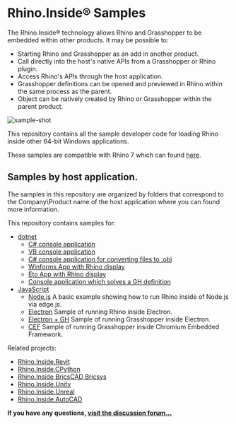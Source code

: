 # Rhino.Inside® Samples

The Rhino.Inside® technology allows Rhino and Grasshopper to be embedded within other products.  It may be possible to:

* Starting Rhino and Grasshopper as an add in another product.
* Call directly into the host's native APIs from a Grasshopper or Rhino plugin.
* Access Rhino's APIs through the host application.
* Grasshopper definitions can be opened and previewed in Rhino within the same process as the parent.
* Object can be natively created by Rhino or Grasshopper within the parent product.

![sample-shot](https://user-images.githubusercontent.com/1014562/101173482-e43ee280-3642-11eb-8e49-d3cfd222a516.png)

This repository contains all the sample developer code for loading Rhino inside other 64-bit Windows applications.

These samples are compatible with Rhino 7 which can found [here](https://www.rhino3d.com/download/Rhino/7.0).

## Samples by host application.
The samples in this repository are organized by folders that correspond to the Company\Product name of the host application where you can found more information.

This repository contains samples for:
- [dotnet](dotnet)
   - [C# console application](dotnet/SampleHelloWorld)
   - [VB console application](dotnet/SampleHelloWorldVB)
   - [C# console application for converting files to .obj](dotnet/SampleConvert)
   - [Winforms App with Rhino display](dotnet/SampleWinFormsApp)
   - [Eto App with Rhino display](dotnet/SampleEtoApp)
   - [Console application which solves a GH definition](dotnet/SampleRunGrasshopper)
- [JavaScript](javascript)
   - [Node.js](javascript/SampleRhinoInsideNodeApp) A basic example showing how to run Rhino inside of Node.js via edge.js.
   - [Electron](javascript/SampleRhinoInsideElectronApp) Sample of running Rhino inside Electron.
   - [Electron + GH](javascript/SampleRhinoInsideElectronAppGH) Sample of running Grasshopper inside Electron.
   - [CEF](javascript/SampleRhinoInsideCEF) Sample of running Grasshopper inside Chromium Embedded Framework.

Related projects:
- [Rhino.Inside.Revit](https://github.com/mcneel/rhino.inside-revit)
- [Rhino.Inside.CPython]()
- [Rhino.Inside BricsCAD Bricsys](https://github.com/Bricsys/rhino.inside-bricscad)
- [Rhino.Inside.Unity](https://github.com/mcneel/rhino.inside/tree/master/Unity)
- [Rhino.Inside.Unreal](https://github.com/mcneel/rhino.inside/tree/master/Epic%20Games/UE)
- [Rhino.Inside.AutoCAD](https://github.com/mcneel/rhino.inside/tree/master/Autodesk/AutoCAD)

**If you have any questions, [visit the discussion forum...](https://discourse.mcneel.com/c/rhino-inside/110)**
